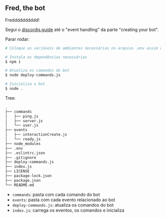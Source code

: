## Fred, the bot

Fredddddddddd!

Segui o [discordjs.guide](discordjs.guide) até o "event handling" da parte "creating your bot".

Parar rodar:
```bash
# Coloque as variáveis de ambientes necessárias no arquivo .env assim como descrito no .env.example

# Instala as dependências necessárias
$ npm i

# Atualiza os comandos do bot
$ node deploy-commands.js

# Inicializa o bot
$ node .
```

Tree:
```bash
.
├── commands
│   ├── ping.js
│   ├── server.js
│   └── user.js
├── events
│   ├── interactionCreate.js
│   └── ready.js
├── node_modules
├── .env
├── .eslintrc.json
├── .gitignore
├── deploy-commands.js
├── index.js
├── LICENSE
├── package-lock.json
├── package.json
└── README.md
```
- `commands`: pasta com cada comando do bot
- `events`: pasta com cada evento relacionado ao bot
- `deploy-commands.js`: atualiza os comandos do bot
- `index.js`: carrega os eventos, os comandos e inicializa